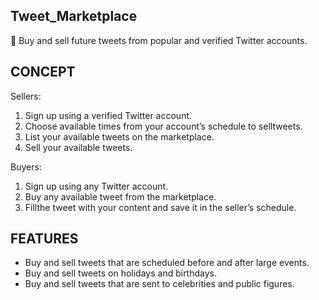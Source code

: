 ## Tweet_Marketplace

💸 Buy and sell future tweets from popular and verified Twitter accounts.

## CONCEPT

Sellers:

1. Sign up using a verified Twitter account.
2. Choose available times from your account’s schedule to selltweets.
3. List your available tweets on the marketplace.
4. Sell your available tweets.

Buyers:

1. Sign up using any Twitter account.
2. Buy any available tweet from the marketplace.
3. Fillthe tweet with your content and save it in the seller’s schedule.

## FEATURES

- Buy and sell tweets that are scheduled before and after large events. 
- Buy and sell tweets on holidays and birthdays.
- Buy and sell tweets that are sent to celebrities and public figures.
